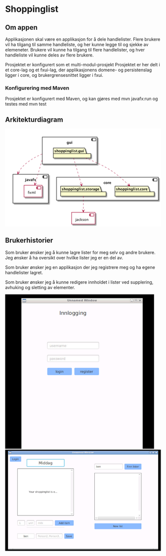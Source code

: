 # Shoppinglist

## Om appen
Applikasjonen skal være en applikasjon for å dele handlelister.
Flere brukere vil ha tilgang til samme handleliste, og her kunne legge til og sjekke av elemeneter.
Brukere vil kunne ha tilgang til flere handlelister, og hver handleliste vil kunne deles av flere brukere. 

Prosjektet er konfigurert som et multi-modul-prosjekt
Prosjektet er her delt i et core-lag og et fxui-lag, der applikasjonens domene- og persistenslag ligger i core, og brukergrensesnittet ligger i fxui. 

### Konfigurering med Maven
Prosjektet er konfigurert med Maven, og kan gjøres med mvn javafx:run og testes med mvn test


## Arkitekturdiagram
![](architecture.png)



## Brukerhistorier

Som bruker ønsker jeg å kunne lagre lister for meg selv og andre brukere. Jeg ønsker å ha oversikt over hvilke lister jeg er en del av. 

Som bruker ønsker jeg en applikasjon der jeg registrere meg og ha egene handlelister lagret.

Som bruker ønsker jeg å kunne redigere innholdet i lister ved supplering, avhuking og sletting av elementer. 


![](1.PNG) 
![](2.PNG) 

